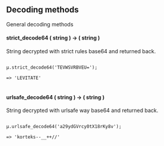 ## Decoding methods
General decoding methods

#### strict_decode64 ( string ) -> ( string )
String decrypted with strict rules base64 and returned back.
<pre>
<code>
µ.strict_decode64('TEVWSVRBVEU=');

=> 'LEVITATE'
</code>
</pre>

#### urlsafe_decode64 ( string ) -> ( string )
String decrypted with urlsafe way base64 and returned back.
<pre>
<code>
µ.urlsafe_decode64('a29ydGVrcy0tX18rKy8v');

=> 'korteks--__++//'
</code>
</pre>